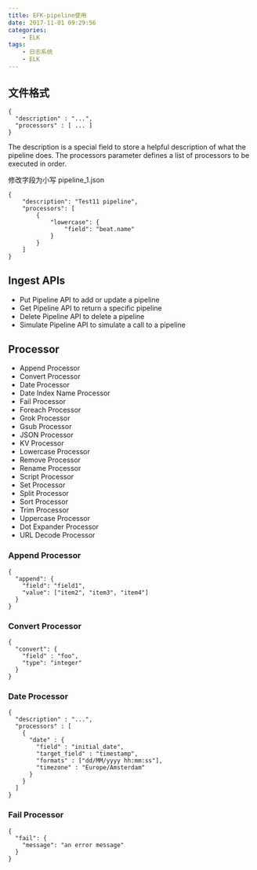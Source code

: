 ```yaml
---
title: EFK-pipeline使用
date: 2017-11-01 09:29:56
categories:
    - ELK
tags:
    - 日志系统
    - ELK
---
```


## 文件格式

```
{
  "description" : "...",
  "processors" : [ ... ]
}
```

The description is a special field to store a helpful description of what the pipeline does.
The processors parameter defines a list of processors to be executed in order.

修改字段为小写 pipeline_1.json
```
{
    "description": "Test11 pipeline",
    "processors": [
        {
            "lowercase": {
                "field": "beat.name"
            }
        }
    ]
}
```

## Ingest APIs

- Put Pipeline API to add or update a pipeline
- Get Pipeline API to return a specific pipeline
- Delete Pipeline API to delete a pipeline
- Simulate Pipeline API to simulate a call to a pipeline

## Processor

- Append Processor
- Convert Processor
- Date Processor
- Date Index Name Processor
- Fail Processor
- Foreach Processor
- Grok Processor
- Gsub Processor
- JSON Processor
- KV Processor
- Lowercase Processor
- Remove Processor
- Rename Processor
- Script Processor
- Set Processor
- Split Processor
- Sort Processor
- Trim Processor
- Uppercase Processor
- Dot Expander Processor
- URL Decode Processor

### Append Processor
```
{
  "append": {
    "field": "field1",
    "value": ["item2", "item3", "item4"]
  }
}
```

### Convert Processor
```
{
  "convert": {
    "field" : "foo",
    "type": "integer"
  }
}
```


### Date Processor
```
{
  "description" : "...",
  "processors" : [
    {
      "date" : {
        "field" : "initial_date",
        "target_field" : "timestamp",
        "formats" : ["dd/MM/yyyy hh:mm:ss"],
        "timezone" : "Europe/Amsterdam"
      }
    }
  ]
}
```

### Fail Processor
```
{
  "fail": {
    "message": "an error message"
  }
}
```